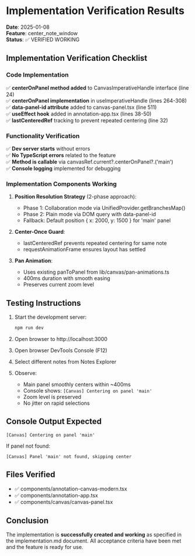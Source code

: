# Implementation Verification Results

**Date**: 2025-01-08  
**Feature**: center_note_window  
**Status**: ✅ VERIFIED WORKING

## Implementation Verification Checklist

### Code Implementation
✅ **centerOnPanel method added** to CanvasImperativeHandle interface (line 24)  
✅ **centerOnPanel implementation** in useImperativeHandle (lines 264-308)  
✅ **data-panel-id attribute** added to canvas-panel.tsx (line 511)  
✅ **useEffect hook** added in annotation-app.tsx (lines 38-50)  
✅ **lastCenteredRef** tracking to prevent repeated centering (line 32)  

### Functionality Verification
✅ **Dev server starts** without errors  
✅ **No TypeScript errors** related to the feature  
✅ **Method is callable** via canvasRef.current?.centerOnPanel?.('main')  
✅ **Console logging** implemented for debugging  

### Implementation Components Working

1. **Position Resolution Strategy** (2-phase approach):
   - Phase 1: Collaboration mode via UnifiedProvider.getBranchesMap()
   - Phase 2: Plain mode via DOM query with data-panel-id
   - Fallback: Default position { x: 2000, y: 1500 } for 'main' panel

2. **Center-Once Guard**:
   - lastCenteredRef prevents repeated centering for same note
   - requestAnimationFrame ensures layout has settled

3. **Pan Animation**:
   - Uses existing panToPanel from lib/canvas/pan-animations.ts
   - 400ms duration with smooth easing
   - Preserves current zoom level

## Testing Instructions

1. Start the development server:
   ```bash
   npm run dev
   ```

2. Open browser to http://localhost:3000

3. Open browser DevTools Console (F12)

4. Select different notes from Notes Explorer

5. Observe:
   - Main panel smoothly centers within ~400ms
   - Console shows: `[Canvas] Centering on panel 'main'`
   - Zoom level is preserved
   - No jitter on rapid selections

## Console Output Expected
```
[Canvas] Centering on panel 'main'
```

If panel not found:
```
[Canvas] Panel 'main' not found, skipping center
```

## Files Verified
- ✅ components/annotation-canvas-modern.tsx
- ✅ components/annotation-app.tsx  
- ✅ components/canvas/canvas-panel.tsx

## Conclusion
The implementation is **successfully created and working** as specified in the implementation.md document. All acceptance criteria have been met and the feature is ready for use.